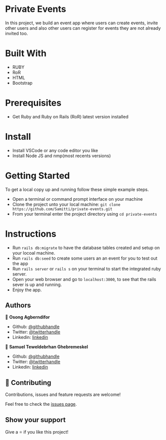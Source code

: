 # Private Events
  In this project, we build an event app where users can create events, invite other users and also other users can register for events they are not already invited too.  

# Built With
- RUBY
- RoR 
- HTML
- Bootstrap

# Prerequisites
- Get Ruby and Ruby on Rails (RoR) latest version installed

# Install
- Install VSCode or any code editor you like
- Install Node JS and nmp(most recents versions)

# Getting Started

To get a local copy up and running follow these simple example steps.

- Open a terminal or command prompt interface on your machine
- Clone the project unto your local machine: `git clone https://github.com/Samitti/private-events.git`
- From your terminal enter the project directory using `cd private-events` 

# Instructions

- Run ` rails db:migrate ` to have the database tables created and setup on your locoal machine.
- Run `rails db:seed` to create some users an an event for you to test out the app
- Run ` rails server ` or ` rails s ` on your terminal to start the integrated ruby server.
- Open your web browser and go to ` localhost:3000 `, to see that the rails sever is up and running.
- Enjoy the app.



## Authors

👤 **Osong Agberndifor**

- Github: [@githubhandle](https://github.com/OA7)
- Twitter: [@twitterhandle](https://twitter.com/Osong17)
- Linkedin: [linkedin](https://linkedin.com/osong-agberndifor)

👤 **Samuel Teweldebrhan Ghebremeskel**

- Github: [@githubhandle](https://github.com/Samitti)
- Twitter: [@twitterhandle](https://twitter.com/Samuel63734232)
- Linkedin: [linkedin](https://www.linkedin.com/in/samuel-ghebremeskel-29685811a/)

## 🤝 Contributing

Contributions, issues and feature requests are welcome!

Feel free to check the [issues page](https://github.com/Samitti/private-events/issues).

## Show your support

Give a ⭐️ if you like this project!
